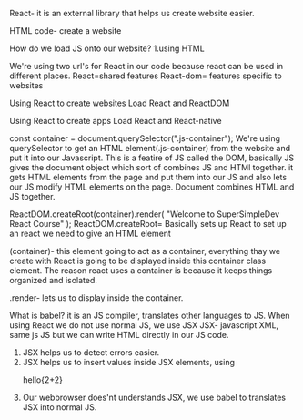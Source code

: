 React- it is an external library that helps us create website easier.

HTML code- create a website

How do we load JS onto our website?
1.using HTML <script> element, this tag can load contet from anywhere on the internet. 2. save a JS code in a file

External Library- code that is outside of our computer, someone else wrote but we can load this code on our website and use it. Eg- React is and external library.

<script src="https://unpkg.com/supersimpledev@8.6.4/external-library.js"></script>

We're using two url's for React in our code because react can be used in different places.
React=shared features
React-dom= features specific to websites

Using React to create websites
Load React and ReactDOM

Using React to create apps
Load React and React-native

const container = document.querySelector(".js-container");
We're using querySelector to get an HTML element(.js-container) from the website and put it into our Javascript.
This is a featire of JS called the DOM, basically JS gives the document object which sort of combines JS and HTMl together. it gets HTML elements from the page and put them into our JS and also lets our JS modify HTML elements on the page. Document combines HTML and JS together.

ReactDOM.createRoot(container).render(
"Welcome to SuperSimpleDev React Course"
);
ReactDOM.createRoot= Basically sets up React
to set up an react we need to give an HTML element

(container)- this element going to act as a container, everything thay we create with React is going to be displayed inside this container class element. The reason react uses a container is because it keeps things organized and isolated.

.render- lets us to display inside the container.

What is babel?
it is an JS compiler, translates other languages to JS.
When using React we do not use normal JS, we use JSX
JSX- javascript XML, same js JS but we can write HTML directly in our JS code.

1. JSX helps us to detect errors easier.
2. JSX helps us to insert values inside JSX elements, using <p>hello{2+2}</p>
3. Our webbrowser does'nt understands JSX, we use babel to translates JSX into normal JS.

<script type="text/babel"> this code tells to translates all text to JS.

Q) What if we need to render the multiple elements in React?
We cannot add multiple elements inside one variable, also we cannot pass multiple elements inside the render function.
We use div element, it acts like a container in HTML. div is one element and it stored in one variable which is supported in JS.


Lesson - 2 
Component, Props, destructuring and guard operator(&&)

Component- it's a piece of the website, it's better to split into componenets and work on each component.
-Components are designed to reuse. eg- ChatMessage
Component name must start with Capital letter. i.e. PascalCase
JSX is more stricter, we need to close each HTML element
<ChatInput></ChatInput> - component Syntax
We're creating our own element ChatInput and we can use our own HTML elements and build the websites.

- We're using multiple div's in our HTML Code which is not practice we can remove those divs using something in React called as Fragment(<></>)
-instead of div word we'll use them empty , basically this will group the elements together and extra div won't be entered, basically those will be removed from the code.
<div> is an block element, block element take up an entire line by itself, here fragment won't work because we need to display the text on next line. layout purpose we use div only.

***
Props make our component reusable
We can add our own attributes to the components, but how we access it inside this component and use it? we do that using a feature called props. Every component function gets one parameter up here called props.
This props parameter is an object and it contains all the attributes that we give to the component . We get 'message' attribute and it has a value "hello chatbot". Attribute name is saved as property and attributes values saved as value of the property.
props=properties, we called this props because the attributes are saved as properties in this object.
We can add multiple attributes to the component.{message, sender}
--        const message = props.message;
          const sender = props.sender;
          const { message, sender } = props; //this way is called destructuring, we're taking stuff out of this object(i.e. props), we're destructuring it
          it takes us to take properties directly out of an object.

--       function ChatMessage({ message, sender })- This takes the message and sender properties directly out of the first parameter and saves them in thier individual variables.

function ChatMessage(props) - this is old way

-- Guard operator(&&)- const result= value1 && value2
    if value1 is true, the result will be value2
    this works just like an if statement.

-- Best practice is to use a Component to create the app function App(){return(html code)};
render(<App/>)


Lesson -3 State
-it makes our website interactive
-let us add new chat messages to our website.

step-1 :first we need to save the data in the variables. data=information, data- message and sender
Step-2: Generate the HTML
Step-3: Make it interactive

-object - group the related values together, group the message and sender together.

Array.map- lets us go through each value of an array and convert it into a new value.

{}- save the result of the code into the prop, save any type of value in a prop (including a function).
''- save the value of the code into the prop

-Error: Each child in a list should have a unique key prop. In, react if we insert an array of components, we need to give each component a prop called key. The key helps React track changes in the array.So, we should assign each component a unique key.


Event Handlers: it runs a function when we interact with the website
onlick is known an event and sendMessage(a function) is known as event Handler, it does something when onClick event happens or it handles the event.
<button onClick={sendMessage}></button>
<button onClick={sendMessage()}></button> wrond approach, we should not use brackets for the function as it will run the function and result will be undefined. it will save undefined in onClick and it will not run.

.push add a value to the end of an array

State= State is data that is connnected to the HTML, when we update the data it will update the HTML.

